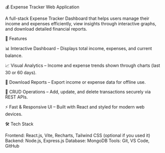 💰 Expense Tracker Web Application

A full-stack Expense Tracker Dashboard that helps users manage their income and expenses efficiently, view insights through interactive graphs, and download detailed financial reports.

🚀 Features

📊 Interactive Dashboard – Displays total income, expenses, and current balance.

📈 Visual Analytics – Income and expense trends shown through charts (last 30 or 60 days).

💾 Download Reports – Export income or expense data for offline use.

🔄 CRUD Operations – Add, update, and delete transactions securely via REST APIs.

⚡ Fast & Responsive UI – Built with React and styled for modern web devices.

🛠️ Tech Stack

Frontend: React.js, Vite, Recharts, Tailwind CSS (optional if you used it)
Backend: Node.js, Express.js
Database: MongoDB
Tools: Git, VS Code, GitHub
